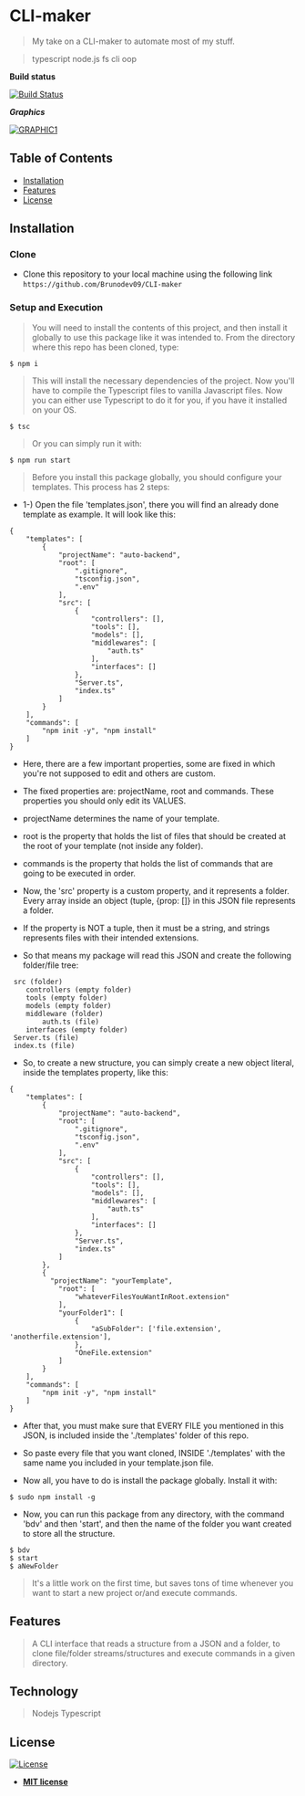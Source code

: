 # CLI-maker

> My take on a CLI-maker to automate most of my stuff.

> typescript node.js fs cli oop

**Build status**

[![Build Status](http://img.shields.io/travis/badges/badgerbadgerbadger.svg?style=flat-square)](https://travis-ci.org/badges/badgerbadgerbadger)


***Graphics***

[![GRAPHIC1](https://i.imgur.com/0szvpa6.png)]()

## Table of Contents

- [Installation](#installation)
- [Features](#features)
- [License](#license)


## Installation

### Clone

- Clone this repository to your local machine using the following link `https://github.com/Brunodev09/CLI-maker`

### Setup and Execution

> You will need to install the contents of this project, and then install it globally to use this package like it was intended to.
> From the directory where this repo has been cloned, type:

```shell
$ npm i
```

> This will install the necessary dependencies of the project. Now you'll have to compile the Typescript files to vanilla Javascript files.
> Now you can either use Typescript to do it for you, if you have it installed on your OS.
```shell
$ tsc
```
> Or you can simply run it with:

```shell
$ npm run start
```

> Before you install this package globally, you should configure your templates. 
> This process has 2 steps:

- 1-) Open the file 'templates.json', there you will find an already done template as example. It will look like this:
```
{
    "templates": [
        {
            "projectName": "auto-backend",
            "root": [
                ".gitignore",
                "tsconfig.json",
                ".env"
            ],
            "src": [
                {
                    "controllers": [],
                    "tools": [],
                    "models": [],
                    "middlewares": [
                        "auth.ts"
                    ],
                    "interfaces": []
                },
                "Server.ts",
                "index.ts"
            ]
        }
    ],
    "commands": [
        "npm init -y", "npm install"
    ]
}
```
- Here, there are a few important properties, some are fixed in which you're not supposed to edit and others are custom.
- The fixed properties are: projectName, root and commands. These properties you should only edit its VALUES.

- projectName determines the name of your template.
- root is the property that holds the list of files that should be created at the root of your template (not inside any folder).
- commands is the property that holds the list of commands that are going to be executed in order.

- Now, the 'src' property is a custom property, and it represents a folder. Every array inside an object (tuple, {prop: []} in this JSON file represents a folder.
- If the property is NOT a tuple, then it must be a string, and strings represents files with their intended extensions.

- So that means my package will read this JSON and create the following folder/file tree:
```
 src (folder)
    controllers (empty folder)
    tools (empty folder)
    models (empty folder)
    middleware (folder)
        auth.ts (file)
    interfaces (empty folder)
 Server.ts (file)
 index.ts (file)
```
- So, to create a new structure, you can simply create a new object literal, inside the templates property, like this:

```
{
    "templates": [
        {
            "projectName": "auto-backend",
            "root": [
                ".gitignore",
                "tsconfig.json",
                ".env"
            ],
            "src": [
                {
                    "controllers": [],
                    "tools": [],
                    "models": [],
                    "middlewares": [
                        "auth.ts"
                    ],
                    "interfaces": []
                },
                "Server.ts",
                "index.ts"
            ]
        },
        {
          "projectName": "yourTemplate",
            "root": [
                "whateverFilesYouWantInRoot.extension"
            ],
            "yourFolder1": [
                {
                    "aSubFolder": ['file.extension', 'anotherfile.extension'],
                },
                "OneFile.extension"
            ]
        }
    ],
    "commands": [
        "npm init -y", "npm install"
    ]
}
```


- After that, you must make sure that EVERY FILE you mentioned in this JSON, is included inside the './templates' folder of this repo.
- So paste every file that you want cloned, INSIDE './templates' with the same name you included in your template.json file.

- Now all, you have to do is install the package globally. Install it with:
```shell
$ sudo npm install -g 
```

- Now, you can run this package from any directory, with the command 'bdv' and then 'start', and then the name of the folder you want created to store all the structure.
```shell
$ bdv
$ start
$ aNewFolder
```

> It's a little work on the first time, but saves tons of time whenever you want to start a new project or/and execute commands.

## Features
> A CLI interface that reads a structure from a JSON and a folder, to clone file/folder streams/structures and execute commands in a given directory.

## Technology

> Nodejs
> Typescript


## License

[![License](http://img.shields.io/:license-mit-blue.svg?style=flat-square)](http://badges.mit-license.org)

- **[MIT license](http://opensource.org/licenses/mit-license.php)**
